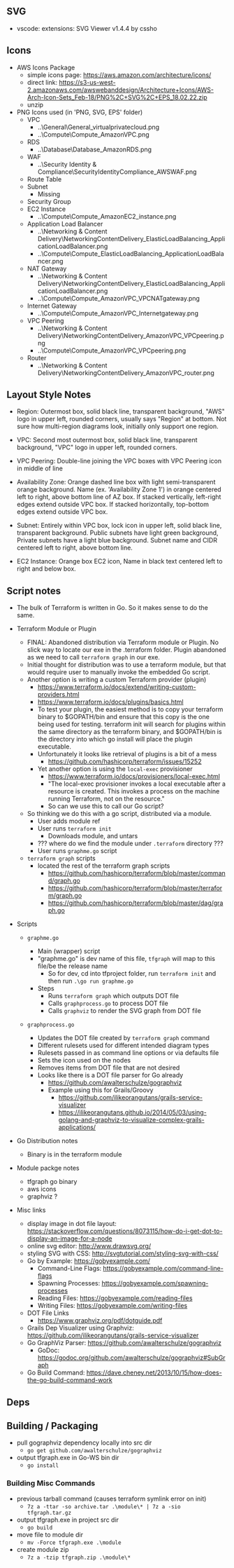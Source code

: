## SVG
* vscode: extensions: SVG Viewer v1.4.4 by cssho

## Icons
* AWS Icons Package
    * simple icons page: https://aws.amazon.com/architecture/icons/
    * direct link: https://s3-us-west-2.amazonaws.com/awswebanddesign/Architecture+Icons/AWS-Arch-Icon-Sets_Feb-18/PNG%2C+SVG%2C+EPS_18.02.22.zip
    * unzip
* PNG Icons used (in 'PNG, SVG, EPS' folder)
    * VPC
        * ..\General\General_virtualprivatecloud.png
        * ..\Compute\Compute_AmazonVPC.png
    * RDS 
        * ..\Database\Database_AmazonRDS.png
    * WAF
        * ..\Security Identity & Compliance\SecurityIdentityCompliance_AWSWAF.png
    * Route Table
    * Subnet
        * Missing
    * Security Group
    * EC2 Instance
        * ..\Compute\Compute_AmazonEC2_instance.png
    * Application Load Balancer
        * ..\Networking & Content Delivery\NetworkingContentDelivery_ElasticLoadBalancing_ApplicationLoadBalancer.png  
        * ..\Compute\Compute_ElasticLoadBalancing_ApplicationLoadBalancer.png
    * NAT Gateway
        * ..\Networking & Content Delivery\NetworkingContentDelivery_ElasticLoadBalancing_ApplicationLoadBalancer.png
        * ..\Compute\Compute_AmazonVPC_VPCNATgateway.png
    * Internet Gateway
        * ..\Compute\Compute_AmazonVPC_Internetgateway.png
    * VPC Peering
        * ..\Networking & Content Delivery\NetworkingContentDelivery_AmazonVPC_VPCpeering.png
        * ..\Compute\Compute_AmazonVPC_VPCpeering.png
    * Router
        * ..\Networking & Content Delivery\NetworkingContentDelivery_AmazonVPC_router.png

## Layout Style Notes

* Region: Outermost box, solid black line, transparent background, "AWS" logo in upper left, rounded corners, usually says "Region" at bottom. Not sure how multi-region diagrams look, initially only support one region.

* VPC: Second most outermost box, solid black line, transparent background, "VPC" logo in upper left, rounded corners.

* VPC Peering: Double-line joining the VPC boxes with VPC Peering icon in middle of line

* Availability Zone: Orange dashed line box with light semi-transparent orange background. Name (ex. 'Availability Zone 1') in orange centered left to right, above bottom line of AZ box. If stacked vertically, left-right edges extend outside VPC box. If stacked horizontally, top-bottom edges extend outside VPC box. 

* Subnet: Entirely within VPC box, lock icon in upper left, solid black line, transparent background. Public subnets have light green background, Private subnets have a light blue background. Subnet name and CIDR centered left to right, above bottom line.

* EC2 Instance: Orange box EC2 icon, Name in black text centered left to right and below box.

## Script notes

* The bulk of Terraform is written in Go. So it makes sense to do the same.

* Terraform Module or Plugin
    * FINAL: Abandoned distribution via Terraform module or Plugin. No slick way to locate our exe in the .terraform folder. Plugin abandoned as we need to call `terraform graph` in our exe.
    * Initial thought for distribution was to use a terraform module, but that would require user to manually invoke the embedded Go script. 
    * Another option is writing a custom Terraform provider (plugin)
        * https://www.terraform.io/docs/extend/writing-custom-providers.html
        * https://www.terraform.io/docs/plugins/basics.html
        * To test your plugin, the easiest method is to copy your terraform binary to $GOPATH/bin and ensure that this copy is the one being used for testing. terraform init will search for plugins within the same directory as the terraform binary, and $GOPATH/bin is the directory into which go install will place the plugin executable.
        * Unfortunately it looks like retrieval of plugins is a bit of a mess
            * https://github.com/hashicorp/terraform/issues/15252
        * Yet another option is using the `local-exec` provisioner
            * https://www.terraform.io/docs/provisioners/local-exec.html
            * "The local-exec provisioner invokes a local executable after a resource is created. This invokes a process on the machine running Terraform, not on the resource."
            * So can we use this to call our Go script? 
    * So thinking we do this with a go script, distributed via a module.
        * User adds module ref
        * User runs `terraform init`
            * Downloads module, and untars
        * ??? where do we find the module under `.terraform` directory ???
        * User runs `graphme.go` script
    * `terraform graph` scripts
        * located the rest of the terraform graph scripts
            * https://github.com/hashicorp/terraform/blob/master/command/graph.go
            * https://github.com/hashicorp/terraform/blob/master/terraform/graph.go
            * https://github.com/hashicorp/terraform/blob/master/dag/graph.go




* Scripts
    * `graphme.go`
        * Main (wrapper) script
        * "graphme.go" is dev name of this file, `tfgraph` will map to this file/be the release name
            * So for dev, cd into tfproject folder, run `terraform init` and then run `.\go run graphme.go`
        * Steps
            * Runs `terraform graph` which outputs DOT file
            * Calls `graphprocess.go` to process DOT file
            * Calls `graphviz` to render the SVG graph from DOT file

    * `graphprocess.go`
        * Updates the DOT file created by `terraform graph` command
        * Different rulesets used for different intended diagram types
        * Rulesets passed in as command line options or via defaults file
        * Sets the icon used on the nodes
        * Removes items from DOT file that are not desired
        * Looks like there is a DOT file parser for Go already
            * https://github.com/awalterschulze/gographviz
            * Example using this for Grails/Groovy
                * https://github.com/ilikeorangutans/grails-service-visualizer
                * https://ilikeorangutans.github.io/2014/05/03/using-golang-and-graphviz-to-visualize-complex-grails-applications/


* Go Distribution notes
    * Binary is in the terraform module

* Module packge notes
    * tfgraph go binary
    * aws icons
    * graphviz ?
* Misc links
    * display image in dot file layout: https://stackoverflow.com/questions/8073115/how-do-i-get-dot-to-display-an-image-for-a-node
    * online svg editor: http://www.drawsvg.org/
    * styling SVG with CSS: http://svgtutorial.com/styling-svg-with-css/
    * Go by Example: https://gobyexample.com/
        * Command-Line Flags: https://gobyexample.com/command-line-flags
        * Spawning Processes: https://gobyexample.com/spawning-processes
        * Reading Files: https://gobyexample.com/reading-files
        * Writing Files: https://gobyexample.com/writing-files
    * DOT File Links
        * https://www.graphviz.org/pdf/dotguide.pdf
    * Grails Dep Visualizer using Graphviz: https://github.com/ilikeorangutans/grails-service-visualizer
    * Go GraphViz Parser: https://github.com/awalterschulze/gographviz
        * GoDoc: https://godoc.org/github.com/awalterschulze/gographviz#SubGraph
    * Go Build Command: https://dave.cheney.net/2013/10/15/how-does-the-go-build-command-work

## Deps



## Building / Packaging
* pull gographviz dependency locally into src dir
    * `go get github.com/awalterschulze/gographviz`
* output tfgraph.exe in Go-WS bin dir
    * `go install`


### Building Misc Commands
* previous tarball command (causes terraform symlink error on init)
    * `7z a -ttar -so archive.tar .\module\* | 7z a -sio tfgraph.tar.gz`
* output tfgraph.exe in project src dir
    * `go build`
* move file to module dir
    * `mv -Force tfgraph.exe .\module`
* create module zip
    * `7z a -tzip tfgraph.zip .\module\*`
